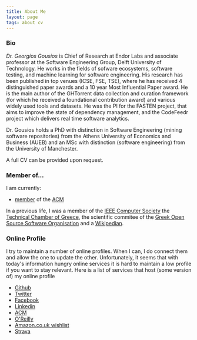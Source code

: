 ```yaml
---
title: About Me
layout: page
tags: about cv
---
```


### Bio

*Dr. Georgios Gousios* is Chief of Research at Endor Labs and
associate professor at the Software Engineering Group, Delft University of Technology.
He works in the fields of sofware ecosystems, software testing, and
machine learning for software engineering. His research has been published in top venues
(ICSE, FSE, TSE), where he has received 4 distinguished paper awards and
a 10 year Most Influential Paper award. He is the main author of the GHTorrent data
collection and curation framework (for which he received a foundational contribution award)
and various widely used tools and datasets. He was the PI for the FASTEN project, that aims
to improve the state of dependency management, and the CodeFeedr project which delivers real time software analytics.

Dr. Gousios holds a PhD with distinction in Software Engineering (mining software repositories)
from the Athens University of Economics and Business (AUEB) and an MSc with distinction
(software engineering) from the University of Manchester.

A full CV can be provided upon request.

### Member of...

I am currently:

* [member](https://dl.acm.org/profile/81351592431) of the [ACM](http://www.acm.org)

In a previous life, I was a member of the [IEEE Computer Society](http://www.computer.org)
the [Technical Chamber of Greece](http://www.tee.gr),
the scientific commitee of the [Greek Open Source Software Organisation](http://ellak.gr/)
and a [Wikipedian](http://en.wikipedia.org/wiki/User:Gousiosg).

### Online Profile

I try to maintain a number of online profiles. When I can, I do connect
them and allow the one to update the other. Unfortunately, it seems
that with today's information hungry online services it is hard to
maintain a low profile if you want to stay relevant. Here is a list of
services that host (some version of) my online profile

* [Github](https://github.com/gousiosg)
* [Twitter](http://twitter.com/gousiosg)
* [Facebook](http://www.facebook.com/gousiosg)
* [Linkedin](https://www.linkedin.com/in/gousiosg/)
* [ACM](http://portal.acm.org/author_page.cfm?id=81351592431)
* [O'Reilly](http://www.oreillynet.com/pub/au/3473)
* [Amazon.co.uk wishlist](http://www.amazon.co.uk/wishlist/2ONAREYL5GL9S)
* [Strava](https://www.strava.com/athletes/14122138)
